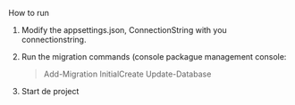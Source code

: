 How to run
1. Modify the appsettings.json, ConnectionString with you connectionstring.
2. Run the migration commands (console packague management console:
	>Add-Migration InitialCreate
	>Update-Database

3. Start de project